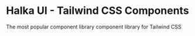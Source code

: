 # Halka UI - Tailwind CSS Components
The most popular component library component library for Tailwind CSS